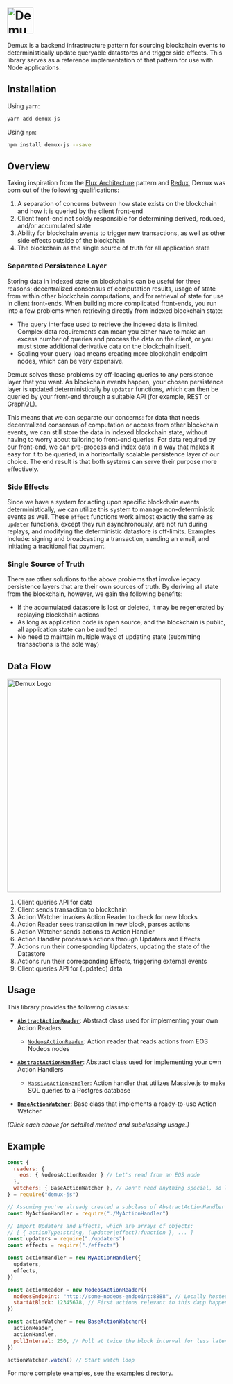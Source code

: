 # <img src='https://i.imgur.com/E56MPry.png' height='60' alt='Demux Logo' />

Demux is a backend infrastructure pattern for sourcing blockchain events to deterministically update queryable datastores and trigger side effects. This library serves as a reference implementation of that pattern for use with Node applications.

## Installation

Using `yarn`:
```bash
yarn add demux-js
```

Using `npm`:
```bash
npm install demux-js --save
```
## Overview

Taking inspiration from the [Flux Architecture](https://facebook.github.io/flux/docs/in-depth-overview.html#content) pattern and [Redux](https://github.com/reduxjs/redux/), Demux was born out of the following qualifications:

1. A separation of concerns between how state exists on the blockchain and how it is queried by the client front-end
1. Client front-end not solely responsible for determining derived, reduced, and/or accumulated state
1. Ability for blockchain events to trigger new transactions, as well as other side effects outside of the blockchain
1. The blockchain as the single source of truth for all application state

### Separated Persistence Layer

Storing data in indexed state on blockchains can be useful for three reasons: decentralized consensus of computation results, usage of state from within other blockchain computations, and for retrieval of state for use in client front-ends. When building more complicated front-ends, you run into a few problems when retrieving directly from indexed blockchain state:

* The query interface used to retrieve the indexed data is limited. Complex data requirements can mean you either have to make an excess number of queries and process the data on the client, or you must store additional derivative data on the blockchain itself.
* Scaling your query load means creating more blockchain endpoint nodes, which can be very expensive.

Demux solves these problems by off-loading queries to any persistence layer that you want. As blockchain events happen, your chosen persistence layer is updated deterministically by `updater` functions, which can then be queried by your front-end through a suitable API (for example, REST or GraphQL).

This means that we can separate our concerns: for data that needs decentralized consensus of computation or access from other blockchain events, we can still store the data in indexed blockchain state, without having to worry about tailoring to front-end queries. For data required by our front-end, we can pre-process and index data in a way that makes it easy for it to be queried, in a horizontally scalable persistence layer of our choice. The end result is that both systems can serve their purpose more effectively.

### Side Effects

Since we have a system for acting upon specific blockchain events deterministically, we can utilize this system to manage non-deterministic events as well. These `effect` functions work almost exactly the same as `updater` functions, except they run asynchronously, are not run during replays, and modifying the deterministic datastore is off-limits. Examples include: signing and broadcasting a transaction, sending an email, and initiating a traditional fiat payment.

### Single Source of Truth

There are other solutions to the above problems that involve legacy persistence layers that are their own sources of truth. By deriving all state from the blockchain, however, we gain the following benefits:

* If the accumulated datastore is lost or deleted, it may be regenerated by replaying blockchain actions
* As long as application code is open source, and the blockchain is public, all application state can be audited
* No need to maintain multiple ways of updating state (submitting transactions is the sole way)

## Data Flow

<img src='https://i.imgur.com/MFfGOe3.png' height='492' alt='Demux Logo' />

1. Client queries API for data
1. Client sends transaction to blockchain
1. Action Watcher invokes Action Reader to check for new blocks
1. Action Reader sees transaction in new block, parses actions
1. Action Watcher sends actions to Action Handler
1. Action Handler processes actions through Updaters and Effects
1. Actions run their corresponding Updaters, updating the state of the Datastore
1. Actions run their corresponding Effects, triggering external events
1. Client queries API for (updated) data

## Usage

This library provides the following classes:

* [**`AbstractActionReader`**](src/demux/readers/): Abstract class used for implementing your own Action Readers
    * [`NodeosActionReader`](src/demux/readers/eos/): Action reader that reads actions from EOS Nodeos nodes


* [**`AbstractActionHandler`**](src/demux/handlers/): Abstract class used for implementing your own Action Handlers
    * [`MassiveActionHandler`](src/demux/handlers/postgres/): Action handler that utilizes Massive.js to make SQL queries to a Postgres database


* [**`BaseActionWatcher`**](src/demux/watchers/): Base class that implements a ready-to-use Action Watcher

*(Click each above for detailed method and subclassing usage.)*

## Example

```js
const {
  readers: {
    eos: { NodeosActionReader } // Let's read from an EOS node
  },
  watchers: { BaseActionWatcher }, // Don't need anything special, so let's use the base Action Watcher
} = require("demux-js")

// Assuming you've already created a subclass of AbstractActionHandler
const MyActionHandler = require("./MyActionHandler")

// Import Updaters and Effects, which are arrays of objects:
// [ { actionType:string, (updater|effect):function }, ... ] 
const updaters = require("./updaters")
const effects = require("./effects")

const actionHandler = new MyActionHandler({
  updaters,
  effects,
})

const actionReader = new NodeosActionReader({
  nodeosEndpoint: "http://some-nodeos-endpoint:8888", // Locally hosted node needed for reasonable indexing speed
  startAtBlock: 12345678, // First actions relevant to this dapp happen at this block
})

const actionWatcher = new BaseActionWatcher({
  actionReader,
  actionHandler,
  pollInterval: 250, // Poll at twice the block interval for less latency
})

actionWatcher.watch() // Start watch loop
```

For more complete examples, [see the examples directory](examples/).
